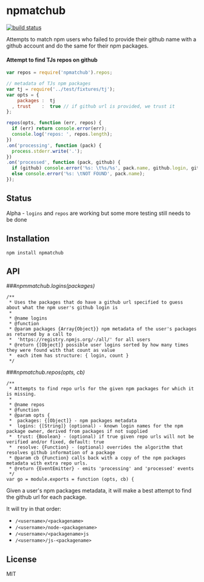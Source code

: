 # npmatchub
[![build status](https://secure.travis-ci.org/thlorenz/npmatchub.png)](http://travis-ci.org/thlorenz/npmatchub)

Attempts to match npm users who failed to provide their github name with a github account and do the same for their npm packages.

#### Attempt to find TJs repos on github
```js
var repos = require('npmatchub').repos;

// metadata of TJs npm packages
var tj = require('../test/fixtures/tj'); 
var opts = {
    packages :  tj
  , trust    :  true // if github url is provided, we trust it
};

repos(opts, function (err, repos) {
  if (err) return console.error(err);
  console.log('repos: ', repos.length);
})
.on('processing', function (pack) {
  process.stderr.write('.');
})
.on('processed', function (pack, github) {
  if (github) console.error('%s: \t%s/%s', pack.name, github.login, github.repo);
  else console.error('%s: \tNOT FOUND', pack.name);
});
```

## Status

Alpha - `logins` and `repos` are working but some more testing still needs to be done

## Installation

    npm install npmatchub

## API

###*npmmatchub.logins(packages)*

```
/**
 * Uses the packages that do have a github url specified to guess about what the npm user's github login is
 *
 * @name logins
 * @function
 * @param packages {Array{Object}} npm metadata of the user's packages as returned by a call to
 *  'https://registry.npmjs.org/-/all/' for all users
 * @return {[Object]} possible user logins sorted by how many times they were found with that count as value
 *  each item has structure: { login, count }
 */
 ```

###*npmatchub.repos(opts, cb)*

```
/**
 * Attempts to find repo urls for the given npm packages for which it is missing.
 *
 * @name repos
 * @function
 * @param opts {
 *  packages: {[Object]} - npm packages metadata
 *  logins: {[String]} (optional) - known login names for the npm package owner, derived from packages if not supplied
 *  trust: {Boolean} - (optional) if true given repo urls will not be verified and/or fixed, default: true
 *  resolve: {Function} - (optional) overrides the algorithm that resolves github information of a package
 * @param cb {Function} calls back with a copy of the npm packages metadata with extra repo urls.
 * @return {EventEmitter} - emits 'processing' and 'processed' events
 */
var go = module.exports = function (opts, cb) {
```

Given a user's npm packages metadata, it will make a best attempt to find the github url for each package.

It will try in that order:

- `/<username>/<packagename>`
- `/<username>/node-<packagename>`
- `/<username>/<packagename>js`
- `/<username>/js-<packagename>`


## License

MIT
